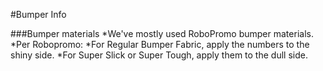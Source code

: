#Bumper Info

###Bumper materials
*We've mostly used RoboPromo bumper materials.
*Per Robopromo:
  *For Regular Bumper Fabric, apply the numbers to the shiny side.
  *For Super Slick or Super Tough, apply them to the dull side. 
